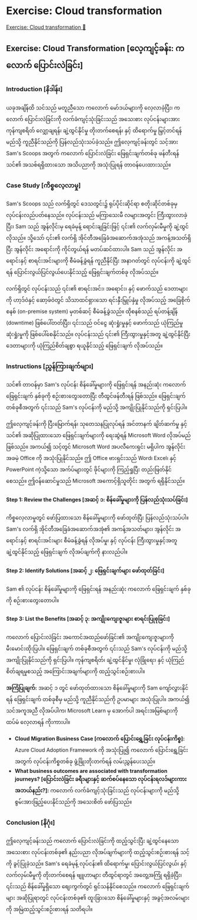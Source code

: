 # Exercise: Cloud transformation

[Exercise: Cloud transformation 🔗](https://www.coursera.org/learn/introduction-to-networking-and-Cloud-computing/supplement/AuujQ/exercise-Cloud-transformation)

## Exercise: Cloud Transformation [လေ့ကျင့်ခန်း: ကလောက် ပြောင်းလဲခြင်း]

### Introduction [နိဒါန်း]

ယခုအချိန်ထိ သင်သည် မတူညီသော ကလောက် မော်ဒယ်များကို လေ့လာခဲ့ပြီး၊ ကလောက် ပြောင်းလဲခြင်းကို လက်ခံကျင့်သုံးခြင်းသည် အသေးစား လုပ်ငန်းများအား ကုန်ကျစရိတ် လျှော့ချရန်၊ ချဲ့ထွင်နိုင်မှု တိုးတက်စေရန်၊ နှင့် ထိရောက်မှု မြှင့်တင်ရန် မည်သို့ ကူညီနိုင်သည်ကို ပြန်လည်သုံးသပ်ခဲ့သည်။ ဤလေ့ကျင့်ခန်းတွင် သင့်အား Sam's Scoops အတွက် ကလောက် ပြောင်းလဲခြင်း ဖြေရှင်းချက်တစ်ခု ဖန်တီးရန် သင်၏ အသစ်ရရှိထားသော အသိပညာကို အသုံးပြုရန် တာဝန်ပေးထားသည်။

### Case Study [ကိစ္စလေ့လာမှု]

Sam's Scoops သည် လက်ရှိတွင် ဒေသတွင်း၌ ရုပ်ပိုင်းဆိုင်ရာ စတိုးဆိုင်တစ်ခုမှ လုပ်ငန်းလည်ပတ်နေသည်။ လုပ်ငန်းသည် မကြာသေးမီ လများအတွင်း ကြီးထွားလာခဲ့ပြီး၊ Sam သည် အွန်လိုင်းမှ ရေခဲမုန့် ရောင်းချခြင်းဖြင့် ၎င်း၏ လက်လှမ်းမီမှုကို ချဲ့ထွင်လိုသည်။ သို့သော် ၎င်း၏ လက်ရှိ အိုင်တီအခြေခံအဆောက်အအုံသည် အကန့်အသတ်ရှိပြီး အွန်လိုင်း အရောင်းကို ကိုင်တွယ်ရန် မတပ်ဆင်ထားပါ။ Sam သည် အွန်လိုင်း အရောင်းနှင့် စာရင်းအင်းများကို စီမံခန့်ခွဲရန် ကူညီနိုင်ပြီး အနာဂတ်တွင် လုပ်ငန်းကို ချဲ့ထွင်ရန် ပြောင်းလွယ်ပြင်လွယ်ပေးနိုင်သည့် ဖြေရှင်းချက်တစ်ခု လိုအပ်သည်။

လက်ရှိတွင် လုပ်ငန်းသည် ၎င်း၏ စာရင်းအင်း၊ အရောင်း၊ နှင့် ဖောက်သည် ဒေတာများကို ဟာ့ဒ်ဝဲနှင့် ဆော့ဖ်ဝဲတွင် သိသာထင်ရှားသော ရင်းနှီးမြှုပ်နှံမှု လိုအပ်သည့် အခြေစိုက် စနစ် (on-premise system) မှတစ်ဆင့် စီမံခန့်ခွဲသည်။ ထိုစနစ်သည် ရပ်တန့်ချိန် (downtime) ဖြစ်ပေါ်တတ်ပြီး၊ ၎င်းသည် ဝင်ငွေ ဆုံးရှုံးမှုနှင့် ဖောက်သည် ယုံကြည်မှု ဆုံးရှုံးမှုကို ဖြစ်ပေါ်စေနိုင်သည်။ လုပ်ငန်းသည် ၎င်း၏ ကြီးထွားမှုနှင့်အတူ ချဲ့ထွင်နိုင်ပြီး ဒေတာများကို ယုံကြည်စိတ်ချစွာ ရယူနိုင်သည့် ဖြေရှင်းချက် လိုအပ်သည်။

### Instructions [ညွှန်ကြားချက်များ]

သင်၏ တာဝန်မှာ Sam's လုပ်ငန်း စိန်ခေါ်မှုများကို ဖြေရှင်းရန် အနည်းဆုံး ကလောက် ဖြေရှင်းချက် နှစ်ခုကို စဉ်းစားတွေးတောပြီး တီထွင်ဖန်တီးရန် ဖြစ်သည်။ ဖြေရှင်းချက် တစ်ခုစီအတွက် ၎င်းသည် Sam's လုပ်ငန်းကို မည်သို့ အကျိုးပြုနိုင်သည်ကို ရှင်းပြပါ။

ဤလေ့ကျင့်ခန်းကို ပြီးမြောက်ရန်၊ သုတေသနပြုလုပ်ရန် အင်တာနက် ချိတ်ဆက်မှု နှင့် သင်၏ အဆိုပြုထားသော ဖြေရှင်းချက်များကို ရေးဆွဲရန် Microsoft Word လိုအပ်မည်ဖြစ်သည်။ အကယ်၍ သင့်တွင် Microsoft Word အပလီကေးရှင်း မရှိပါက
အွန်လိုင်း အခမဲ့ Office
ကို အသုံးပြုနိုင်သည်။ ဤ Office ဗားရှင်းသည် Word၊ Excel၊ နှင့် PowerPoint ကဲ့သို့သော အက်ပ်များတွင် ဖိုင်များကို ကြည့်ရှုပြီး တည်းဖြတ်နိုင်စေသည်။ ဤဝန်ဆောင်မှုသည် Microsoft အကောင့်ရှိသူတိုင်း အတွက် ရရှိနိုင်သည်။

#### Step 1: Review the Challenges [အဆင့် ၁: စိန်ခေါ်မှုများကို ပြန်လည်သုံးသပ်ခြင်း]

ကိစ္စလေ့လာမှုတွင် ဖော်ပြထားသော စိန်ခေါ်မှုများကို ဖော်ထုတ်ပြီး ပြန်လည်သုံးသပ်ပါ။ Sam's လက်ရှိ အိုင်တီအခြေခံအဆောက်အအုံ၏ အကန့်အသတ်များ၊ အွန်လိုင်း အရောင်းနှင့် စာရင်းအင်းများ စီမံခန့်ခွဲရန် လိုအပ်မှု၊ နှင့် လုပ်ငန်း ကြီးထွားမှုနှင့်အတူ ချဲ့ထွင်နိုင်သည့် ဖြေရှင်းချက် လိုအပ်ချက်ကို နားလည်ပါ။

#### Step 2: Identify Solutions [အဆင့် ၂: ဖြေရှင်းချက်များ ဖော်ထုတ်ခြင်း]

Sam ၏ လုပ်ငန်း စိန်ခေါ်မှုများကို ဖြေရှင်းရန် အနည်းဆုံး ကလောက် ဖြေရှင်းချက် နှစ်ခုကို စဉ်းစားတွေးတောပါ။

#### Step 3: List the Benefits [အဆင့် ၃: အကျိုးကျေးဇူးများ စာရင်းပြုစုခြင်း]

ကလောက် ပြောင်းလဲခြင်း အကောင်အထည်ဖော်ခြင်း၏ အကျိုးကျေးဇူးများကို မီးမောင်းထိုးပြပါ။ ဖြေရှင်းချက် တစ်ခုစီအတွက် ၎င်းသည် Sam's လုပ်ငန်းကို မည်သို့ အကျိုးပြုနိုင်သည်ကို ရှင်းပြပါ။ ကုန်ကျစရိတ်၊ ချဲ့ထွင်နိုင်မှု၊ လုံခြုံရေး၊ နှင့် ယုံကြည်စိတ်ချရမှုစသည့် အကြောင်းအချက်များကို ထည့်သွင်းစဉ်းစားပါ။

**အကြံပြုချက်:** အဆင့် ၁ တွင် ဖော်ထုတ်ထားသော စိန်ခေါ်မှုများကို Sam ကျော်လွှားနိုင်ရန် ဖြေရှင်းချက် တစ်ခုစီမှ မည်သို့ ကူညီနိုင်သည်ကို ဥပမာများ အသုံးပြုပါ။ အကယ်၍ သင်အကူအညီ လိုအပ်ပါက၊ Microsoft Learn မှ အောက်ပါ အရင်းအမြစ်များကို ထပ်မံ လေ့လာရန် ကိုးကားပါ။

- **Cloud Migration Business Case [ကလောက် ပြောင်းရွှေ့ခြင်း လုပ်ငန်းကိစ္စ]:** Azure Cloud Adoption Framework ကို အသုံးပြု၍ ကလောက် ပြောင်းရွှေ့ခြင်းအတွက် လုပ်ငန်းကိစ္စတစ်ခု ဖွံ့ဖြိုးတိုးတက်ရန် လမ်းညွှန်ပေးသည်။
- **What business outcomes are associated with transformation journeys? [ပြောင်းလဲခြင်း ခရီးများနှင့် ဆက်စပ်နေသော လုပ်ငန်းရလဒ်များကား အဘယ်နည်း?]:** ကလောက် လက်ခံကျင့်သုံးခြင်းသည် လုပ်ငန်းများကို မည်သို့ စွမ်းအားဖြည့်ပေးနိုင်သည်ကို အသေးစိတ် ဖော်ပြသည်။

### Conclusion [နိဂုံး]

ဤလေ့ကျင့်ခန်းသည် ကလောက် ပြောင်းလဲခြင်းကို ထည့်သွင်းပြီး ချဲ့ထွင်နေသော အသေးစား လုပ်ငန်းတစ်ခု၏ နည်းပညာ လိုအပ်ချက်များကို ထည့်သွင်းစဉ်းစားရန် သင့်ကို ခွင့်ပြုခဲ့သည်။ Sam's ရေခဲမုန့် လုပ်ငန်း၏ ထိရောက်မှု၊ ပြောင်းလွယ်ပြင်လွယ်၊ နှင့် လက်လှမ်းမီမှုကို တိုးတက်စေရန် ဗျူဟာများ တီထွင်ရာတွင် အတွေ့အကြုံ ရရှိခဲ့ပြီး၊ ၎င်းသည် စိန်ခေါ်မှုရှိသော စျေးကွက်တွင် ရှင်သန်နိုင်စေသည်။ ကလောက် ဖြေရှင်းချက်များ အဆိုပြုရာတွင် လုပ်ငန်းတစ်ခု၏ ထူးခြားသော စိန်ခေါ်မှုများနှင့် အခွင့်အလမ်းများကို အမြဲထည့်သွင်းစဉ်းစားရန် သတိရပါ။
